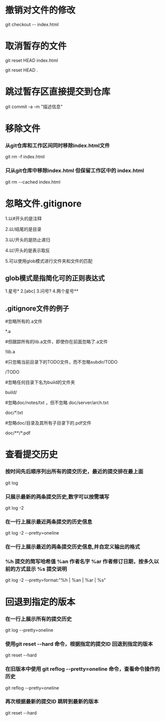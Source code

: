 # 撤销对文件的修改

git checkout --  index.html

# 取消暂存的文件

git reset HEAD index.html

git reset HEAD .

# 跳过暂存区直接提交到仓库

git commit -a -m "描述信息"

# 移除文件

### 从git仓库和工作区间同时移除index.html文件

git rm -f index.html

### 只从git仓库中移除index.html 但保留工作区中的 index.html

git rm --cached index.html




# 忽略文件.gitignore

1.以#开头的是注释

2.以/结尾的是目录

3.以/开头的是防止递归

4.以!开头的是表示取反

5.可以使用glob模式进行文件夹和文件的匹配

## glob模式是指简化可的正则表达式

1.星号* 2.[abc] 3.问号? 4.两个星号**

## .gitignore文件的例子

#忽略所有的.a文件

*.a

#但跟踪所有的lib.a文件，即使你在前面忽略了.a文件

!lib.a

#只忽略当前目录下的TODO文件，而不忽略subdir/TODO

/TODO 

#忽略任何目录下名为build的文件夹

build/

#忽略doc/notes/txt ，但不忽略 doc/server/arch.txt

doc/*.txt

#忽略doc/目录及其所有子目录下的.pdf文件

doc/**/*.pdf



# 查看提交历史

### 按时间先后顺序列出所有的提交历史，最近的提交排在最上面

git log

### 只展示最新的两条提交历史,数字可以按需填写

git log -2

### 在一行上展示最近两条提交的历史信息

git log -2 --pretty=oneline

### 在一行上展示最近的两条提交历史信息,并自定义输出的格式
### %h 提交的简写哈希值 %an 作者名字  %ar 作者修订日期，按多久以前的方式显示  %s 提交说明 

git log -2 --pretty=format:"%h | %an | %ar | %s"


# 回退到指定的版本

### 在一行上展示所有的提交历史

git log --pretty=oneline

### 使用git reset --hard 命令，根据指定的提交ID 回退到指定的版本

git reset --hard <CommitID>

### 在旧版本中使用 git reflog --pretty=oneline 命令，查看命令操作的历史

git reflog --pretty=oneline

### 再次根据最新的提交ID 跳转到最新的版本

git reset --hard <CommitID>